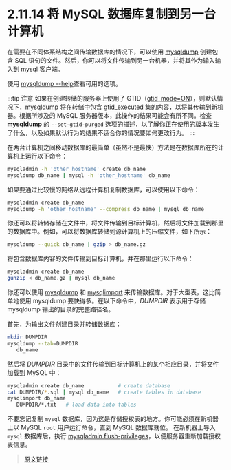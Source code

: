 # 2.11.14 将 MySQL 数据库复制到另一台计算机

在需要在不同体系结构之间传输数据库的情况下，可以使用 [mysqldump](/4/4.5/4.5.4/mysqldump.html) 创建包含 SQL 语句的文件。然后，你可以将文件传输到另一台机器，并将其作为输入输入到 [mysql](/4/4.5/4.5.1/mysql.html) 客户端。

使用 [mysqldump --help](/4/4.5/4.5.4/mysqldump.html)查看可用的选项。

:::tip 注意
如果在创建转储的服务器上使用了 GTID（[gtid_mode=ON](/17/17.1/17.1.6/17.1.6.5/replication-options-gtids.html)），则默认情况下，[mysqldump](/4/4.5/4.5.4/mysqldump.html) 将在转储中包含 [gtid_executed](/17/17.1/17.1.6/17.1.6.5/replication-options-gtids.html) 集的内容，以将其传输到新机器。根据所涉及的 MySQL 服务器版本，此操作的结果可能会有所不同。检查 **mysqldump** 的 `--set-gtid-purged` 选项的描述，以了解你正在使用的版本发生了什么，以及如果默认行为的结果不适合你的情况要如何更改行为。
:::

在两台计算机之间移动数据库的最简单（虽然不是最快）方法是在数据库所在的计算机上运行以下命令：

```bash
mysqladmin -h 'other_hostname' create db_name
mysqldump db_name | mysql -h 'other_hostname' db_name
```

如果要通过比较慢的网络从远程计算机复制数据库，可以使用以下命令：

```bash
mysqladmin create db_name
mysqldump -h 'other_hostname' --compress db_name | mysql db_name
```

你还可以将转储存储在文件中，将文件传输到目标计算机，然后将文件加载到那里的数据库中。例如，可以将数据库转储到源计算机上的压缩文件，如下所示：

```bash
mysqldump --quick db_name | gzip > db_name.gz
```

将包含数据库内容的文件传输到目标计算机，并在那里运行以下命令：

```bash
mysqladmin create db_name
gunzip < db_name.gz | mysql db_name
```

你还可以使用 [mysqldump](/4/4.5/4.5.4/mysqldump.html) 和 [mysqlimport](/4/4.5/4.5.5/mysqlimport.html) 来传输数据库。对于大型表，这比简单地使用 mysqldump 要快得多。在以下命令中，*DUMPDIR* 表示用于存储 mysqldump 输出的目录的完整路径名。

首先，为输出文件创建目录并转储数据库：

```bash
mkdir DUMPDIR
mysqldump --tab=DUMPDIR
   db_name
```

然后将 *DUMPDIR* 目录中的文件传输到目标计算机上的某个相应目录，并将文件加载到 MySQL 中：

```bash
mysqladmin create db_name           # create database
cat DUMPDIR/*.sql | mysql db_name   # create tables in database
mysqlimport db_name
   DUMPDIR/*.txt   # load data into tables
```

不要忘记复制 `mysql` 数据库，因为这是存储授权表的地方。你可能必须在新机器上以 MySQL `root` 用户运行命令，直到 MySQL 数据库就位。
在新机器上导入 `mysql` 数据库后，执行 [mysqladmin flush-privileges](/4/4.5/4.5.2/mysqladmin.html)，以便服务器重新加载授权表信息。

> [原文链接](https://dev.mysql.com/doc/refman/8.0/en/copying-databases.html)
